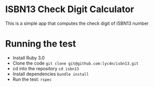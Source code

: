 # ISBN13 Check Digit Calculator

This is a simple app that computes the check digit of ISBN13 number

# Running the test

- Install Ruby 3.0
- Clone the code `git clone git@github.com:lyc4n/isbn13.git`
- cd into the repository `cd isbn13`
- Install dependencies `bundle install`
- Run the test: `rspec`
